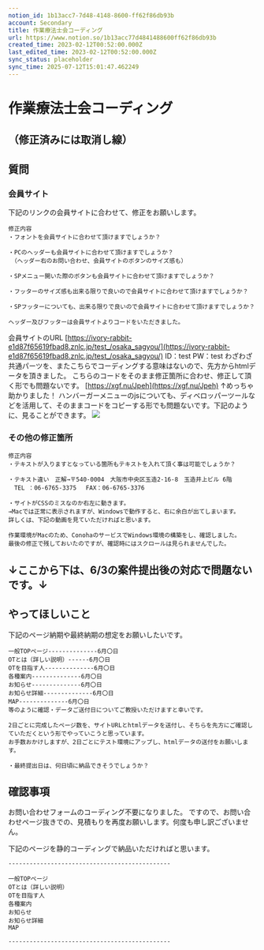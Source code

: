```yaml
---
notion_id: 1b13acc7-7d48-4148-8600-ff62f86db93b
account: Secondary
title: 作業療法士会コーディング
url: https://www.notion.so/1b13acc77d4841488600ff62f86db93b
created_time: 2023-02-12T00:52:00.000Z
last_edited_time: 2023-02-12T00:52:00.000Z
sync_status: placeholder
sync_time: 2025-07-12T15:01:47.462249
---
```

# 作業療法士会コーディング

## （修正済みには取消し線）
## 質問
### 会員サイト
下記のリンクの会員サイトに合わせて、修正をお願いします。
```plain text
修正内容
・フォントを会員サイトに合わせて頂けますでしょうか？

・PCのヘッダーも会員サイトに合わせて頂けますでしょうか？
　（ヘッダー右のお問い合わせ、会員サイトのボタンのサイズ感も）

・SPメニュー開いた際のボタンも会員サイトに合わせて頂けますでしょうか？

・フッターのサイズ感も出来る限りで良いので会員サイトに合わせて頂けますでしょうか？

・SPフッターについても、出来る限りで良いので会員サイトに合わせて頂けますでしょうか？

ヘッダー及びフッターは会員サイトよりコードをいただきました。
```
会員サイトのURL
[https://ivory-rabbit-e1d87f65619fbad8.znlc.jp/test_/osaka_sagyou/](https://ivory-rabbit-e1d87f65619fbad8.znlc.jp/test_/osaka_sagyou/)
ID：test
PW：test
わざわざ共通パーツを、またこちらでコーディングする意味はないので、先方からhtmlデータを頂きました。
こちらのコードをそのまま修正箇所に合わせ、修正して頂く形でも問題ないです。
[https://xgf.nu/Jpeh](https://xgf.nu/Jpeh)
↑めっちゃ助かりました！
ハンバーガーメニューのjsについても、ディベロッパーツールなどを活用して、そのままコードをコピーする形でも問題ないです。下記のように、見ることができます。
![](https://prod-files-secure.s3.us-west-2.amazonaws.com/d58fe38c-a9d4-4466-aed9-85604b7b2c6d/ba7e1f07-bbc3-4cdf-9511-e8dc311caa4b/%E3%82%B9%E3%82%AF%E3%83%AA%E3%83%BC%E3%83%B3%E3%82%B7%E3%83%A7%E3%83%83%E3%83%88_2022-06-03_0.21.10.png?X-Amz-Algorithm=AWS4-HMAC-SHA256&X-Amz-Content-Sha256=UNSIGNED-PAYLOAD&X-Amz-Credential=ASIAZI2LB4665YD73JVD%2F20250719%2Fus-west-2%2Fs3%2Faws4_request&X-Amz-Date=20250719T064523Z&X-Amz-Expires=3600&X-Amz-Security-Token=IQoJb3JpZ2luX2VjEIX%2F%2F%2F%2F%2F%2F%2F%2F%2F%2FwEaCXVzLXdlc3QtMiJHMEUCIQD6bAEfhTAP%2FThbauzsUiTv5TfJjiuTa8Xh%2BN4%2F4%2FFSaAIgQmV6yNhrOKSvjMEZNo%2BSEanu8GEdktBQmx5PCePQPewqiAQInv%2F%2F%2F%2F%2F%2F%2F%2F%2F%2FARAAGgw2Mzc0MjMxODM4MDUiDINrqM0WH%2FVxQGY69CrcA1U4PH8nDlCo0t%2Babp6fNx1uIT1WP7EI2ewsoB88CN%2FNx3gP9nYpruH4cf2O8p5NYvtUCVAf7IiJodXZHCQT%2FCV3MFkP%2BjyrHo%2FpUeMSMlq5yGigiSRPTPStJdGhyl%2FskJjIarKx3aCUwM7Nq7jAjGWv%2FG8MXR4eTJMkPfGm1uqBn4d3PaK9yhQIIMnKYBzDEVQMGxmElBNGX3jTqxZblit%2BWx34wThw0NemLJ2BkticByq4H3POo5JolJowmtTSscE0MAeAv2g4qSdqUbwgkXg78c%2FxCOtCmA4uASinkyqwreywJjiJE5fS6dLgzBJ3nz84qD0rteossZBgwHf7gb%2FxU38BbFYdhLYDrfaS7Vi9KJPssocXJadhF8kS9Ox4AK1i2ToyPzr1u4uEpzzkGL817ORl1aFNh07PZyOvVG8oppV%2F21fXS4hSyVi2ZsZjNsmWJKXiSJn2NfRhhO2wHFVbOPwBDZSBsl%2BtAHhyRHjp%2F1hpo2PDy8bHpZ%2BdCqoFitM1M9ZGfWyXuf4SUcPRPjTDza0qaOJCyLENcRe9MhtQ2%2BjzfhfuEtl8FGrrz1jlQEegk8MeHYgseuu7ILrpLFkxupHGnDbHYBx0rMOmDOd30Vd9GYeKdhWlotdTMODF7MMGOqUBV0c8%2BEL2rc0R72A4tOc8R5bVu05%2FsSYpjyUcu4yZmue9lEHRQ9Jo3vuYXt6YRZRQnSmXhwd2Xp7zOPad%2BdHRZAAakinlw6XUXgNtSNkp8blujAjZ3CAxwj0i%2BXNz6BP2Mkt2e6WbBuKTDbk3uaXVOGSRmY73BlbUxGqlpso4zF%2FnR%2FEblWLAUgErgaTR4YEqEJnmIu83MQvw4CF%2BKOInXuY1%2FbZ%2B&X-Amz-Signature=404d2968bf5211ab5582d657f853423a4c9680c45137887ca7fea26b6c8e88bf&X-Amz-SignedHeaders=host&x-amz-checksum-mode=ENABLED&x-id=GetObject)
### その他の修正箇所
```plain text
修正内容
・テキストが入りますとなっている箇所もテキストを入れて頂く事は可能でしょうか？

・テキスト違い　正解→〒540-0004　大阪市中央区玉造2-16-8　玉造井上ビル 6階
　TEL ：06-6765-3375　 FAX：06-6765-3376

・サイトがCSSのミスなのか右左に動きます。
→Macでは正常に表示されますが、Windowsで動作すると、右に余白が出てしまいます。
詳しくは、下記の動画を見ていただければと思います。

作業環境がMacのため、ConohaのサービスでWindows環境の構築をし、確認しました。
最後の修正で残しておいたのですが、確認時にはスクロールは見られませんでした。
```
## ↓ここから下は、6/3の案件提出後の対応で問題ないです。↓
## やってほしいこと
下記のページ納期や最終納期の想定をお願いしたいです。
```plain text
一般TOPページ--------------6月〇日
OTとは（詳しい説明）------6月〇日
OTを目指す人--------------6月〇日
各種案内--------------6月〇日
お知らせ--------------6月〇日
お知らせ詳細--------------6月〇日
MAP--------------6月〇日
等のように確認・データご送付日についてご教授いただけますと幸いです。

2日ごとに完成したページ数を、サイトURLとhtmlデータを送付し、そちらを先方にご確認していただくという形でやっていこうと思っています。
お手数おかけしますが、2日ごとにテスト環境にアップし、htmlデータの送付をお願いします。

・最終提出日は、何日頃に納品できそうでしょうか？
```
## 確認事項
お問い合わせフォームのコーディング不要になりました。
ですので、お問い合わせページ抜きでの、見積もりを再度お願いします。何度も申し訳ございません。

下記のページを静的コーディングで納品いただければと思います。
```plain text
----------------------------------------------

一般TOPページ
OTとは（詳しい説明）
OTを目指す人
各種案内
お知らせ
お知らせ詳細
MAP

----------------------------------------------
```